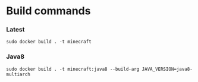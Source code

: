 # Build commands

### Latest
```
sudo docker build . -t minecraft
```

### Java8
```
sudo docker build . -t minecraft:java8 --build-arg JAVA_VERSION=java8-multiarch
```

### 